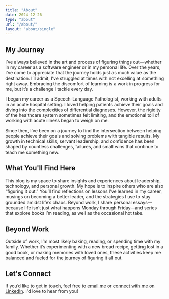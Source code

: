 ```yaml
---
title: "About"
date: 2024-12-26
type: "about"
url: "/about/"
layout: "about/single"
---
```


## My Journey

I’ve always believed in the art and process of figuring things out—whether in my career as a software engineer or in my personal life. Over the years, I’ve come to appreciate that the journey holds just as much value as the destination. I’ll admit, I’ve struggled at times with not excelling at something right away. Embracing the discomfort of learning is a work in progress for me, but it’s a challenge I tackle every day.

I began my career as a Speech-Language Pathologist, working with adults in an acute hospital setting. I loved helping patients achieve their goals and diving into the complexities of differential diagnoses. However, the rigidity of the healthcare system sometimes felt limiting, and the emotional toll of working with acute illness began to weigh on me.

Since then, I’ve been on a journey to find the intersection between helping people achieve their goals and solving problems with tangible results. My growth in technical skills, servant leadership, and confidence has been shaped by countless challenges, failures, and small wins that continue to teach me something new.

## What You'll Find Here

This blog is my space to share insights and experiences about leadership, technology, and personal growth. My hope is to inspire others who are also “figuring it out.” You’ll find reflections on lessons I’ve learned in my career, musings on becoming a better leader, and the strategies I use to stay grounded amidst life’s chaos. Beyond work, I share personal essays—because life isn’t just what happens Monday through Friday—and series that explore books I’m reading, as well as the occasional hot take.

## Beyond Work

Outside of work, I’m most likely baking, reading, or spending time with my family. Whether it’s experimenting with a new bread recipe, getting lost in a good book, or making memories with loved ones, these activities keep me balanced and fueled for the journey of figuring it all out.

## Let's Connect

If you’d like to get in touch, feel free to [email me](mailto:ashleyedds89@gmail.com) or [connect with me on LinkedIn](https://www.linkedin.com/in/ashleyedds/). I'd love to hear from you!